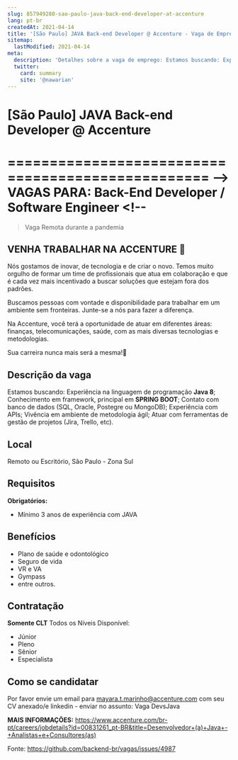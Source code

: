 ```yaml
---
slug: 857949280-sao-paulo-java-back-end-developer-at-accenture
lang: pt-br
createdAt: 2021-04-14
title: '[São Paulo] JAVA Back-end Developer @ Accenture - Vaga de Emprego'
sitemap:
  lastModified: 2021-04-14
meta:
  description: 'Detalhes sobre a vaga de emprego: Estamos buscando: Experiência na linguagem de programação **Java 8**; Conhecimento em framework, principal em **SPRING BOOT**; Contato com banco de dados (SQL, Oracle, Postegre ou MongoDB); Experiência com APIs; Vivência em ambiente de metodologia ágil; Atuar com ferramentas de gestão de projetos (Jira, Trello, etc).'
  twitter:
    card: summary
    site: '@nawarian'
---
```


# [São Paulo] JAVA Back-end Developer @ Accenture

==================================================
--> **VAGAS PARA:  Back-End Developer / Software Engineer** <!-- 
==================================================

> Vaga Remota durante a pandemia

## **VENHA TRABALHAR NA ACCENTURE** 💜
Nós gostamos de inovar, de tecnologia e de criar o novo.
Temos muito orgulho de formar um time de profissionais que atua em colaboração e que é cada vez mais incentivado a buscar soluções que estejam fora dos padrões.

Buscamos pessoas com vontade e disponibilidade para trabalhar em um ambiente sem fronteiras. Junte-se a nós para fazer a diferença.

Na Accenture, você terá a oportunidade de atuar em diferentes áreas: finanças, telecomunicações, saúde, com as mais diversas tecnologias e metodologias.

Sua carreira nunca mais será a mesma!💜


## Descrição da vaga
Estamos buscando:
Experiência na linguagem de programação **Java 8**;
Conhecimento em framework, principal em **SPRING BOOT**;
Contato com banco de dados (SQL, Oracle, Postegre ou MongoDB);
Experiência com APIs;
Vivência em ambiente de metodologia ágil;
Atuar com ferramentas de gestão de projetos (Jira, Trello, etc).

## Local

Remoto ou Escritório, São Paulo - Zona Sul 

## Requisitos

**Obrigatórios:**
- Mínimo 3 anos de experiência com JAVA


## Benefícios

- Plano de saúde e odontológico
- Seguro de vida
- VR e VA
- Gympass
- entre outros.


## Contratação

**Somente CLT**
Todos os Níveis Disponível: 
- Júnior
- Pleno
- Sênior
- Especialista

## Como se candidatar

Por favor envie um email para mayara.t.marinho@accenture.com com seu CV anexado/e linkedin - enviar no assunto: Vaga DevsJava

**MAIS INFORMAÇÕES:** https://www.accenture.com/br-pt/careers/jobdetails?id=00831261_pt-BR&title=Desenvolvedor+(a)+Java+-+Analistas+e+Consultores(as)




Fonte: https://github.com/backend-br/vagas/issues/4987